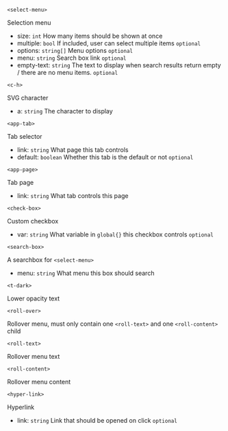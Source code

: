```<select-menu>```

Selection menu

 * size: `int` How many items should be shown at once
 * multiple: `bool` If included, user can select multiple items `optional`
 * options: `string[]` Menu options `optional`
 * menu: `string` Search box link `optional`
 * empty-text: `string` The text to display when search results return empty / there are no menu items. `optional`

```<c-h>```

SVG character

 * a: `string` The character to display

```<app-tab>```

Tab selector

 * link: `string` What page this tab controls
 * default: `boolean` Whether this tab is the default or not `optional`

```<app-page>```

Tab page

 * link: `string` What tab controls this page

 ```<check-box>```

Custom checkbox

  * var: `string` What variable in `global{}` this checkbox controls `optional`

```<search-box>```

A searchbox for `<select-menu>`

 * menu: `string` What menu this box should search

```<t-dark>```

Lower opacity text

```<roll-over>```

Rollover menu, must only contain one `<roll-text>` and one `<roll-content>` child

```<roll-text>```

Rollover menu text

```<roll-content>```

Rollover menu content

```<hyper-link>```

Hyperlink

 * link: `string` Link that should be opened on click `optional`